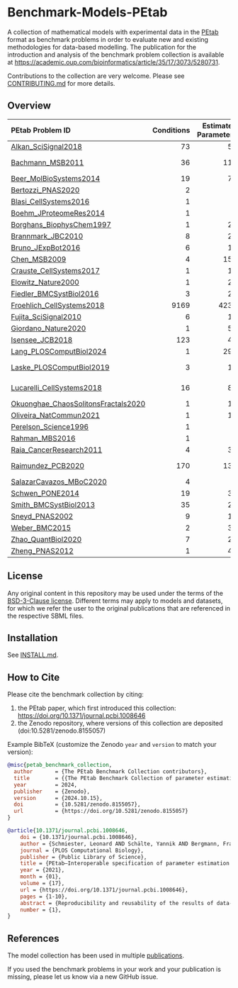 # Benchmark-Models-PEtab
A collection of mathematical models with experimental data in the [PEtab](https://github.com/PEtab-dev) format as benchmark problems in order to evaluate new and existing methodologies for data-based modelling. The publication for the introduction and analysis of the benchmark problem collection is available at https://academic.oup.com/bioinformatics/article/35/17/3073/5280731.

Contributions to the collection are very welcome. Please see [CONTRIBUTING.md](CONTRIBUTING.md) for more details.

## Overview

<!-- START OVERVIEW TABLE -->
| PEtab Problem ID                                                                             |   Conditions |   Estimated Parameters |   Events |   Preequilibration |   Postequilibration |   Measurements |   Observables | Noise distribution(s)   | Objective prior distribution(s)   |   Species | References                                                                                                                                                                                 | SBML4Humans                                                                                                                                                                                                                              |
|:---------------------------------------------------------------------------------------------|-------------:|-----------------------:|---------:|-------------------:|--------------------:|---------------:|--------------:|:------------------------|:----------------------------------|----------:|:-------------------------------------------------------------------------------------------------------------------------------------------------------------------------------------------|:-----------------------------------------------------------------------------------------------------------------------------------------------------------------------------------------------------------------------------------------|
| [Alkan_SciSignal2018](Benchmark-Models/Alkan_SciSignal2018/)                                 |           73 |                     56 |        0 |                  0 |                   0 |           1733 |            12 | normal                  |                                   |        36 | [\[1\]](http://identifiers.org/doi/10.1126/scisignal.aat0229)                                                                                                                              | [\[1\]](https://sbml4humans.de/model_url?url=https://raw.githubusercontent.com/Benchmarking-Initiative/Benchmark-Models-PEtab/master/Benchmark-Models/Alkan_SciSignal2018/model_Alkan_SciSignal2018.xml)                                 |
| [Bachmann_MSB2011](Benchmark-Models/Bachmann_MSB2011/)                                       |           36 |                    113 |        0 |                  0 |                   0 |            541 |            20 | normal; log10-normal    | parameterScaleNormal              |        25 | [\[1\]](http://identifiers.org/doi/10.1038/msb.2011.50)                                                                                                                                    | [\[1\]](https://sbml4humans.de/model_url?url=https://raw.githubusercontent.com/Benchmarking-Initiative/Benchmark-Models-PEtab/master/Benchmark-Models/Bachmann_MSB2011/model_Bachmann_MSB2011.xml)                                       |
| [Beer_MolBioSystems2014](Benchmark-Models/Beer_MolBioSystems2014/)                           |           19 |                     72 |        0 |                  0 |                   0 |          27132 |             2 | normal                  |                                   |         4 | [\[1\]](http://identifiers.org/doi/10.1039/c3mb70594c)                                                                                                                                     | [\[1\]](https://sbml4humans.de/model_url?url=https://raw.githubusercontent.com/Benchmarking-Initiative/Benchmark-Models-PEtab/master/Benchmark-Models/Beer_MolBioSystems2014/model_Beer_MolBioSystems2014.xml)                           |
| [Bertozzi_PNAS2020](Benchmark-Models/Bertozzi_PNAS2020/)                                     |            2 |                      8 |        0 |                  0 |                   0 |             22 |             2 | normal                  |                                   |         3 | [\[1\]](http://identifiers.org/doi/10.1073/pnas.2006520117)                                                                                                                                | [\[1\]](https://sbml4humans.de/model_url?url=https://raw.githubusercontent.com/Benchmarking-Initiative/Benchmark-Models-PEtab/master/Benchmark-Models/Bertozzi_PNAS2020/model.xml)                                                       |
| [Blasi_CellSystems2016](Benchmark-Models/Blasi_CellSystems2016/)                             |            1 |                      9 |        0 |                  0 |                   1 |            252 |            15 | log-normal              |                                   |        16 | [\[1\]](http://identifiers.org/doi/10.1016/j.cels.2016.01.002)                                                                                                                             | [\[1\]](https://sbml4humans.de/model_url?url=https://raw.githubusercontent.com/Benchmarking-Initiative/Benchmark-Models-PEtab/master/Benchmark-Models/Blasi_CellSystems2016/model_Blasi_CellSystems2016.xml)                             |
| [Boehm_JProteomeRes2014](Benchmark-Models/Boehm_JProteomeRes2014/)                           |            1 |                      9 |        0 |                  0 |                   0 |             48 |             3 | normal                  |                                   |         8 | [\[1\]](http://identifiers.org/doi/10.1021/pr5006923)                                                                                                                                      | [\[1\]](https://sbml4humans.de/model_url?url=https://raw.githubusercontent.com/Benchmarking-Initiative/Benchmark-Models-PEtab/master/Benchmark-Models/Boehm_JProteomeRes2014/model_Boehm_JProteomeRes2014.xml)                           |
| [Borghans_BiophysChem1997](Benchmark-Models/Borghans_BiophysChem1997/)                       |            1 |                     23 |        0 |                  0 |                   0 |            111 |             1 | log10-normal            |                                   |         3 | [\[1\]](http://identifiers.org/doi/10.1016/s0301-4622(97)00010-0)                                                                                                                          | [\[1\]](https://sbml4humans.de/model_url?url=https://raw.githubusercontent.com/Benchmarking-Initiative/Benchmark-Models-PEtab/master/Benchmark-Models/Borghans_BiophysChem1997/model_Borghans_BiophysChem1997.xml)                       |
| [Brannmark_JBC2010](Benchmark-Models/Brannmark_JBC2010/)                                     |            8 |                     22 |        0 |                  1 |                   0 |             43 |             3 | normal                  |                                   |         9 | [\[1\]](http://identifiers.org/doi/10.1074/jbc.M110.106849)                                                                                                                                | [\[1\]](https://sbml4humans.de/model_url?url=https://raw.githubusercontent.com/Benchmarking-Initiative/Benchmark-Models-PEtab/master/Benchmark-Models/Brannmark_JBC2010/model_Brannmark_JBC2010.xml)                                     |
| [Bruno_JExpBot2016](Benchmark-Models/Bruno_JExpBot2016/)                                     |            6 |                     13 |        0 |                  0 |                   0 |             77 |             5 | normal                  |                                   |         7 | [\[1\]](http://identifiers.org/doi/10.1093/jxb/erw356)                                                                                                                                     | [\[1\]](https://sbml4humans.de/model_url?url=https://raw.githubusercontent.com/Benchmarking-Initiative/Benchmark-Models-PEtab/master/Benchmark-Models/Bruno_JExpBot2016/model_Bruno_JExpBot2016.xml)                                     |
| [Chen_MSB2009](Benchmark-Models/Chen_MSB2009/)                                               |            4 |                    155 |        0 |                  0 |                   0 |            120 |             3 | normal                  |                                   |       500 | [\[1\]](http://identifiers.org/doi/10.1038/msb.2008.74)                                                                                                                                    | [\[1\]](https://sbml4humans.de/model_url?url=https://raw.githubusercontent.com/Benchmarking-Initiative/Benchmark-Models-PEtab/master/Benchmark-Models/Chen_MSB2009/model_Chen_MSB2009.xml)                                               |
| [Crauste_CellSystems2017](Benchmark-Models/Crauste_CellSystems2017/)                         |            1 |                     12 |        0 |                  0 |                   0 |             21 |             4 | normal                  |                                   |         5 | [\[1\]](http://identifiers.org/doi/10.1016/j.cels.2017.01.014)                                                                                                                             | [\[1\]](https://sbml4humans.de/model_url?url=https://raw.githubusercontent.com/Benchmarking-Initiative/Benchmark-Models-PEtab/master/Benchmark-Models/Crauste_CellSystems2017/model_Crauste_CellSystems2017.xml)                         |
| [Elowitz_Nature2000](Benchmark-Models/Elowitz_Nature2000/)                                   |            1 |                     21 |        0 |                  0 |                   0 |             58 |             1 | log10-normal            |                                   |         8 | [\[1\]](http://identifiers.org/doi/10.1038/35002125)                                                                                                                                       | [\[1\]](https://sbml4humans.de/model_url?url=https://raw.githubusercontent.com/Benchmarking-Initiative/Benchmark-Models-PEtab/master/Benchmark-Models/Elowitz_Nature2000/model_Elowitz_Nature2000.xml)                                   |
| [Fiedler_BMCSystBiol2016](Benchmark-Models/Fiedler_BMCSystBiol2016/)                         |            3 |                     22 |        0 |                  0 |                   0 |             72 |             2 | normal                  |                                   |         6 | [\[1\]](http://identifiers.org/doi/10.1186/s12918-016-0319-7)                                                                                                                              | [\[1\]](https://sbml4humans.de/model_url?url=https://raw.githubusercontent.com/Benchmarking-Initiative/Benchmark-Models-PEtab/master/Benchmark-Models/Fiedler_BMCSystBiol2016/model_Fiedler_BMCSystBiol2016.xml)                         |
| [Froehlich_CellSystems2018](Benchmark-Models/Froehlich_CellSystems2018/)                     |         9169 |                   4231 |        0 |                  0 |                9169 |           9169 |             1 | normal                  |                                   |      1396 | [\[1\]](http://identifiers.org/doi/10.1016/j.cels.2018.10.013)                                                                                                                             | [\[1\]](https://sbml4humans.de/model_url?url=https://raw.githubusercontent.com/Benchmarking-Initiative/Benchmark-Models-PEtab/master/Benchmark-Models/Froehlich_CellSystems2018/model_Froehlich_CellSystems2018.xml)                     |
| [Fujita_SciSignal2010](Benchmark-Models/Fujita_SciSignal2010/)                               |            6 |                     19 |        0 |                  0 |                   0 |            144 |             3 | normal                  |                                   |         9 | [\[1\]](http://identifiers.org/doi/10.1126/scisignal.2000810)                                                                                                                              | [\[1\]](https://sbml4humans.de/model_url?url=https://raw.githubusercontent.com/Benchmarking-Initiative/Benchmark-Models-PEtab/master/Benchmark-Models/Fujita_SciSignal2010/model_Fujita_SciSignal2010.xml)                               |
| [Giordano_Nature2020](Benchmark-Models/Giordano_Nature2020/)                                 |            1 |                     50 |        0 |                  0 |                   0 |            313 |             7 | normal                  |                                   |        13 | [\[1\]](http://identifiers.org/pubmed/32322102)                                                                                                                                            | [\[1\]](https://sbml4humans.de/model_url?url=https://raw.githubusercontent.com/Benchmarking-Initiative/Benchmark-Models-PEtab/master/Benchmark-Models/Giordano_Nature2020/Giordano_Nature2020_model.xml)                                 |
| [Isensee_JCB2018](Benchmark-Models/Isensee_JCB2018/)                                         |          123 |                     46 |        0 |                  1 |                   0 |            687 |             3 | normal                  | parameterScaleNormal              |        25 | [\[1\]](http://identifiers.org/doi/10.1083/jcb.201708053)                                                                                                                                  | [\[1\]](https://sbml4humans.de/model_url?url=https://raw.githubusercontent.com/Benchmarking-Initiative/Benchmark-Models-PEtab/master/Benchmark-Models/Isensee_JCB2018/model_Isensee_JCB2018.xml)                                         |
| [Lang_PLOSComputBiol2024](Benchmark-Models/Lang_PLOSComputBiol2024/)                         |            1 |                    294 |        0 |                  0 |                   0 |           9600 |            16 | normal                  | laplace; uniform                  |       124 | [\[1\]](http://identifiers.org/doi/10.1371/journal.pcbi.1011151)                                                                                                                           | [\[1\]](https://sbml4humans.de/model_url?url=https://raw.githubusercontent.com/Benchmarking-Initiative/Benchmark-Models-PEtab/master/Benchmark-Models/Lang_PLOSComputBiol2024/model_Lang_PLOSComputBiol2024.xml)                         |
| [Laske_PLOSComputBiol2019](Benchmark-Models/Laske_PLOSComputBiol2019/)                       |            3 |                     13 |        0 |                  0 |                   0 |             42 |            13 | normal; log-normal      |                                   |        41 | [\[1\]](http://identifiers.org/biomodels.db/BIOMD0000000463) [\[2\]](http://identifiers.org/biomodels.db/MODEL1307270000) [\[3\]](http://identifiers.org/doi/10.1371/journal.pcbi.1006944) | [\[1\]](https://sbml4humans.de/model_url?url=https://raw.githubusercontent.com/Benchmarking-Initiative/Benchmark-Models-PEtab/master/Benchmark-Models/Laske_PLOSComputBiol2019/model_Laske_PLOSComputBiol2019.xml)                       |
| [Lucarelli_CellSystems2018](Benchmark-Models/Lucarelli_CellSystems2018/)                     |           16 |                     84 |        0 |                  0 |                   0 |           1755 |            65 | normal; log10-normal    |                                   |        33 | [\[1\]](http://identifiers.org/doi/10.1016/j.cels.2017.11.010)                                                                                                                             | [\[1\]](https://sbml4humans.de/model_url?url=https://raw.githubusercontent.com/Benchmarking-Initiative/Benchmark-Models-PEtab/master/Benchmark-Models/Lucarelli_CellSystems2018/model_Lucarelli_CellSystems2018.xml)                     |
| [Okuonghae_ChaosSolitonsFractals2020](Benchmark-Models/Okuonghae_ChaosSolitonsFractals2020/) |            1 |                     16 |        0 |                  0 |                   0 |             92 |             2 | normal                  |                                   |         9 | [\[1\]](http://identifiers.org/doi/10.1016/j.chaos.2020.110032)                                                                                                                            | [\[1\]](https://sbml4humans.de/model_url?url=https://raw.githubusercontent.com/Benchmarking-Initiative/Benchmark-Models-PEtab/master/Benchmark-Models/Okuonghae_ChaosSolitonsFractals2020/Okuonghae_ChaosSolitonsFractals2020_model.xml) |
| [Oliveira_NatCommun2021](Benchmark-Models/Oliveira_NatCommun2021/)                           |            1 |                     12 |        0 |                  0 |                   0 |            120 |             2 | normal                  |                                   |         9 | [\[1\]](http://identifiers.org/doi/10.1038/s41467-020-19798-3)                                                                                                                             | [\[1\]](https://sbml4humans.de/model_url?url=https://raw.githubusercontent.com/Benchmarking-Initiative/Benchmark-Models-PEtab/master/Benchmark-Models/Oliveira_NatCommun2021/Oliveira_NatCommun2021_model.xml)                           |
| [Perelson_Science1996](Benchmark-Models/Perelson_Science1996/)                               |            1 |                      3 |        0 |                  0 |                   0 |             16 |             1 | log10-normal            |                                   |         4 | [\[1\]](http://identifiers.org/doi/10.1126/science.271.5255.1582)                                                                                                                          | [\[1\]](https://sbml4humans.de/model_url?url=https://raw.githubusercontent.com/Benchmarking-Initiative/Benchmark-Models-PEtab/master/Benchmark-Models/Perelson_Science1996/model_Perelson_Science1996.xml)                               |
| [Rahman_MBS2016](Benchmark-Models/Rahman_MBS2016/)                                           |            1 |                      9 |        0 |                  0 |                   0 |             23 |             1 | normal                  |                                   |         7 | [\[1\]](http://identifiers.org/doi/10.1016/j.mbs.2016.07.009)                                                                                                                              | [\[1\]](https://sbml4humans.de/model_url?url=https://raw.githubusercontent.com/Benchmarking-Initiative/Benchmark-Models-PEtab/master/Benchmark-Models/Rahman_MBS2016/model_Rahman_MBS2016.xml)                                           |
| [Raia_CancerResearch2011](Benchmark-Models/Raia_CancerResearch2011/)                         |            4 |                     39 |        0 |                  0 |                   0 |            205 |             8 | normal                  |                                   |        14 | [\[1\]](http://identifiers.org/doi/10.1158/0008-5472.CAN-10-2987)                                                                                                                          | [\[1\]](https://sbml4humans.de/model_url?url=https://raw.githubusercontent.com/Benchmarking-Initiative/Benchmark-Models-PEtab/master/Benchmark-Models/Raia_CancerResearch2011/model_Raia_CancerResearch2011.xml)                         |
| [Raimundez_PCB2020](Benchmark-Models/Raimundez_PCB2020/)                                     |          170 |                    136 |        0 |                  4 |                   0 |            627 |            79 | normal                  | parameterScaleNormal; laplace     |        22 | [\[1\]](http://identifiers.org/doi/10.1371/journal.pcbi.1007147)                                                                                                                           | [\[1\]](https://sbml4humans.de/model_url?url=https://raw.githubusercontent.com/Benchmarking-Initiative/Benchmark-Models-PEtab/master/Benchmark-Models/Raimundez_PCB2020/model_Raimundez_PCB2020.xml)                                     |
| [SalazarCavazos_MBoC2020](Benchmark-Models/SalazarCavazos_MBoC2020/)                         |            4 |                      6 |        0 |                  0 |                   0 |             18 |             3 | normal                  |                                   |        75 | [\[1\]](http://identifiers.org/doi/10.1091/mbc.E19-09-0548)                                                                                                                                | [\[1\]](https://sbml4humans.de/model_url?url=https://raw.githubusercontent.com/Benchmarking-Initiative/Benchmark-Models-PEtab/master/Benchmark-Models/SalazarCavazos_MBoC2020/model_SalazarCavazos_MBoC2020.xml)                         |
| [Schwen_PONE2014](Benchmark-Models/Schwen_PONE2014/)                                         |           19 |                     30 |        0 |                  0 |                   0 |            286 |             4 | log10-normal            | parameterScaleNormal              |        11 | [\[1\]](http://identifiers.org/doi/10.1371/journal.pone.0133653)                                                                                                                           | [\[1\]](https://sbml4humans.de/model_url?url=https://raw.githubusercontent.com/Benchmarking-Initiative/Benchmark-Models-PEtab/master/Benchmark-Models/Schwen_PONE2014/model_Schwen_PONE2014.xml)                                         |
| [Smith_BMCSystBiol2013](Benchmark-Models/Smith_BMCSystBiol2013/)                             |           35 |                     25 |        3 |                  0 |                   0 |             62 |             9 | normal                  |                                   |       133 | [\[1\]](http://identifiers.org/doi/10.1186/1752-0509-7-41)                                                                                                                                 | [\[1\]](https://sbml4humans.de/model_url?url=https://raw.githubusercontent.com/Benchmarking-Initiative/Benchmark-Models-PEtab/master/Benchmark-Models/Smith_BMCSystBiol2013/model_Smith_BMCSystBiol2013.xml)                             |
| [Sneyd_PNAS2002](Benchmark-Models/Sneyd_PNAS2002/)                                           |            9 |                     15 |        0 |                  0 |                   0 |            135 |             1 | normal                  |                                   |         6 | [\[1\]](http://identifiers.org/doi/10.1073/pnas.032281999)                                                                                                                                 | [\[1\]](https://sbml4humans.de/model_url?url=https://raw.githubusercontent.com/Benchmarking-Initiative/Benchmark-Models-PEtab/master/Benchmark-Models/Sneyd_PNAS2002/model_Sneyd_PNAS2002.xml)                                           |
| [Weber_BMC2015](Benchmark-Models/Weber_BMC2015/)                                             |            2 |                     36 |        0 |                  1 |                   0 |            135 |             8 | normal                  |                                   |         7 | [\[1\]](http://identifiers.org/doi/10.1186/s12918-015-0147-1)                                                                                                                              | [\[1\]](https://sbml4humans.de/model_url?url=https://raw.githubusercontent.com/Benchmarking-Initiative/Benchmark-Models-PEtab/master/Benchmark-Models/Weber_BMC2015/model_Weber_BMC2015.xml)                                             |
| [Zhao_QuantBiol2020](Benchmark-Models/Zhao_QuantBiol2020/)                                   |            7 |                     28 |        0 |                  0 |                   0 |             82 |             1 | normal                  |                                   |         5 | [\[1\]](http://identifiers.org/pubmed/32219006)                                                                                                                                            | [\[1\]](https://sbml4humans.de/model_url?url=https://raw.githubusercontent.com/Benchmarking-Initiative/Benchmark-Models-PEtab/master/Benchmark-Models/Zhao_QuantBiol2020/SBML_Zhao_QuantBiol2020.xml)                                    |
| [Zheng_PNAS2012](Benchmark-Models/Zheng_PNAS2012/)                                           |            1 |                     46 |        0 |                  1 |                   0 |             60 |            15 | normal                  |                                   |        15 | [\[1\]](http://identifiers.org/doi/10.1073/pnas.1201240109)                                                                                                                                | [\[1\]](https://sbml4humans.de/model_url?url=https://raw.githubusercontent.com/Benchmarking-Initiative/Benchmark-Models-PEtab/master/Benchmark-Models/Zheng_PNAS2012/model_Zheng_PNAS2012.xml)                                           |
<!-- END OVERVIEW TABLE -->

## License

Any original content in this repository may be used under the terms of the [BSD-3-Clause license](LICENSE).
Different terms may apply to models and datasets, for which we refer the user to the original publications
that are referenced in the respective SBML files.

## Installation

See [INSTALL.md](INSTALL.md).

## How to Cite

Please cite the benchmark collection by citing:
1. the PEtab paper, which first introduced this collection: https://doi.org/10.1371/journal.pcbi.1008646
2. the Zenodo repository, where versions of this collection are deposited (doi:10.5281/zenodo.8155057)

Example BibTeX (customize the Zenodo `year` and `version` to match your version):
```bibtex
@misc{petab_benchmark_collection,
  author       = {The PEtab Benchmark Collection contributors},
  title        = {{The PEtab Benchmark Collection of parameter estimation problems}},
  year         = 2024,
  publisher    = {Zenodo},
  version      = {2024.10.15},
  doi          = {10.5281/zenodo.8155057},
  url          = {https://doi.org/10.5281/zenodo.8155057}
}

@article{10.1371/journal.pcbi.1008646,
    doi = {10.1371/journal.pcbi.1008646},
    author = {Schmiester, Leonard AND Schälte, Yannik AND Bergmann, Frank T. AND Camba, Tacio AND Dudkin, Erika AND Egert, Janine AND Fröhlich, Fabian AND Fuhrmann, Lara AND Hauber, Adrian L. AND Kemmer, Svenja AND Lakrisenko, Polina AND Loos, Carolin AND Merkt, Simon AND Müller, Wolfgang AND Pathirana, Dilan AND Raimúndez, Elba AND Refisch, Lukas AND Rosenblatt, Marcus AND Stapor, Paul L. AND Städter, Philipp AND Wang, Dantong AND Wieland, Franz-Georg AND Banga, Julio R. AND Timmer, Jens AND Villaverde, Alejandro F. AND Sahle, Sven AND Kreutz, Clemens AND Hasenauer, Jan AND Weindl, Daniel},
    journal = {PLOS Computational Biology},
    publisher = {Public Library of Science},
    title = {PEtab—Interoperable specification of parameter estimation problems in systems biology},
    year = {2021},
    month = {01},
    volume = {17},
    url = {https://doi.org/10.1371/journal.pcbi.1008646},
    pages = {1-10},
    abstract = {Reproducibility and reusability of the results of data-based modeling studies are essential. Yet, there has been—so far—no broadly supported format for the specification of parameter estimation problems in systems biology. Here, we introduce PEtab, a format which facilitates the specification of parameter estimation problems using Systems Biology Markup Language (SBML) models and a set of tab-separated value files describing the observation model and experimental data as well as parameters to be estimated. We already implemented PEtab support into eight well-established model simulation and parameter estimation toolboxes with hundreds of users in total. We provide a Python library for validation and modification of a PEtab problem and currently 20 example parameter estimation problems based on recent studies.},
    number = {1},
}
```

## References

The model collection has been used in multiple [publications](src/benchmark_refs.bib).

If you used the benchmark problems in your work and your publication is missing, please let us know via a new GitHub issue.

